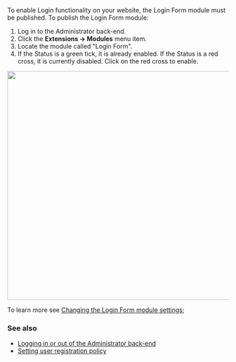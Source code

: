 <!-- Filename: Enabling_the_Login_Form_module / Display title: Enabling the Login Form module -->

To enable Login functionality on your website, the Login Form module
must be published. To publish the Login Form module:

1.  Log in to the Administrator back-end.
2.  Click the **Extensions **→** Modules** menu item.
3.  Locate the module called "Login Form".
4.  If the Status is a green tick, it is already enabled. If the Status
    is a red cross, it is currently disabled. Click on the red cross to
    enable.

<img
src="https://docs.joomla.org/images/thumb/b/b5/Login_module_j39.png/300px-Login_module_j39.png"
class="thumbimage" decoding="async"
srcset="https://docs.joomla.org/images/thumb/b/b5/Login_module_j39.png/450px-Login_module_j39.png 1.5x, https://docs.joomla.org/images/thumb/b/b5/Login_module_j39.png/600px-Login_module_j39.png 2x"
data-file-width="900" data-file-height="520" width="900" height="520" />

To learn more see [Changing the Login Form module
settings](https://docs.joomla.org/Changing_the_Login_Form_module_settings "Special:MyLanguage/Changing the Login Form module settings");

### See also

- [Logging in or out of the Administrator
  back-end](https://docs.joomla.org/J3.x:Logging_in_or_out_of_the_Administrator_back-end "Special:MyLanguage/J3.x:Logging in or out of the Administrator back-end")
- [Setting user registration
  policy](https://docs.joomla.org/Setting_user_registration_policy "Special:MyLanguage/Setting user registration policy")
